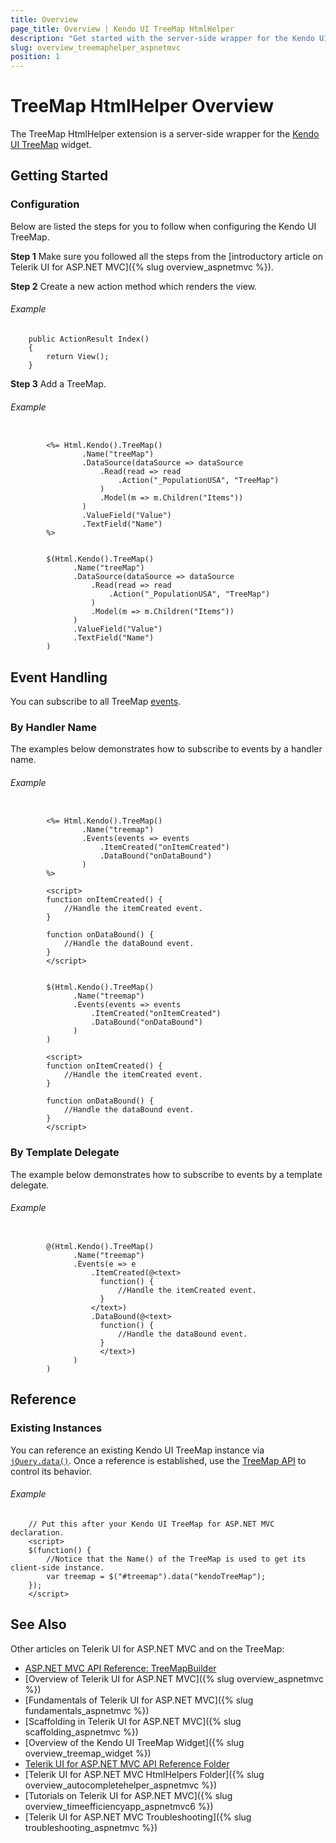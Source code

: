 ```yaml
---
title: Overview
page_title: Overview | Kendo UI TreeMap HtmlHelper
description: "Get started with the server-side wrapper for the Kendo UI TreeMap widget for ASP.NET MVC."
slug: overview_treemaphelper_aspnetmvc
position: 1
---
```


# TreeMap HtmlHelper Overview

The TreeMap HtmlHelper extension is a server-side wrapper for the [Kendo UI TreeMap](https://demos.telerik.com/kendo-ui/treemap/index) widget.

## Getting Started

### Configuration

Below are listed the steps for you to follow when configuring the Kendo UI TreeMap.

**Step 1** Make sure you followed all the steps from the [introductory article on Telerik UI for ASP.NET MVC]({% slug overview_aspnetmvc %}).

**Step 2** Create a new action method which renders the view.

###### Example

        public ActionResult Index()
        {
            return View();
        }

**Step 3** Add a TreeMap.

###### Example

```tab-ASPX

        <%= Html.Kendo().TreeMap()
                .Name("treeMap")
                .DataSource(dataSource => dataSource
                    .Read(read => read
                        .Action("_PopulationUSA", "TreeMap")
                    )
                    .Model(m => m.Children("Items"))
                )
                .ValueField("Value")
                .TextField("Name")
        %>
```
```tab-Razor

        $(Html.Kendo().TreeMap()
              .Name("treeMap")
              .DataSource(dataSource => dataSource
                  .Read(read => read
                      .Action("_PopulationUSA", "TreeMap")
                  )
                  .Model(m => m.Children("Items"))
              )
              .ValueField("Value")
              .TextField("Name")
        )
```

## Event Handling

You can subscribe to all TreeMap [events](../../../kendo-ui/api/javascript/dataviz/ui/treemap#events).

### By Handler Name

The examples below demonstrates how to subscribe to events by a handler name.

###### Example

```tab-ASPX

        <%= Html.Kendo().TreeMap()
                .Name("treemap")
                .Events(events => events
                    .ItemCreated("onItemCreated")
                    .DataBound("onDataBound")
                )
        %>

        <script>
        function onItemCreated() {
            //Handle the itemCreated event.
        }

        function onDataBound() {
            //Handle the dataBound event.
        }
        </script>
```
```tab-Razor

        $(Html.Kendo().TreeMap()
              .Name("treemap")
              .Events(events => events
                  .ItemCreated("onItemCreated")
                  .DataBound("onDataBound")
              )
        )

        <script>
        function onItemCreated() {
            //Handle the itemCreated event.
        }

        function onDataBound() {
            //Handle the dataBound event.
        }
        </script>
```

### By Template Delegate

The example below demonstrates how to subscribe to events by a template delegate.

###### Example

```tab-Razor

        @(Html.Kendo().TreeMap()
              .Name("treemap")
              .Events(e => e
                  .ItemCreated(@<text>
                    function() {
                        //Handle the itemCreated event.
                    }
                  </text>)
                  .DataBound(@<text>
                    function() {
                        //Handle the dataBound event.
                    }
                    </text>)
              )
        )
```

## Reference

### Existing Instances

You can reference an existing Kendo UI TreeMap instance via [`jQuery.data()`](http://api.jquery.com/jQuery.data/). Once a reference is established, use the [TreeMap API](../../../kendo-ui/api/javascript/dataviz/ui/treemap#methods) to control its behavior.

###### Example

        // Put this after your Kendo UI TreeMap for ASP.NET MVC declaration.
        <script>
        $(function() {
            //Notice that the Name() of the TreeMap is used to get its client-side instance.
            var treemap = $("#treemap").data("kendoTreeMap");
        });
        </script>

## See Also

Other articles on Telerik UI for ASP.NET MVC and on the TreeMap:

* [ASP.NET MVC API Reference: TreeMapBuilder](/api/Kendo.Mvc.UI.Fluent/TreeMapBuilder)
* [Overview of Telerik UI for ASP.NET MVC]({% slug overview_aspnetmvc %})
* [Fundamentals of Telerik UI for ASP.NET MVC]({% slug fundamentals_aspnetmvc %})
* [Scaffolding in Telerik UI for ASP.NET MVC]({% slug scaffolding_aspnetmvc %})
* [Overview of the Kendo UI TreeMap Widget]({% slug overview_treemap_widget %})
* [Telerik UI for ASP.NET MVC API Reference Folder](/api/Kendo.Mvc/AggregateFunction)
* [Telerik UI for ASP.NET MVC HtmlHelpers Folder]({% slug overview_autocompletehelper_aspnetmvc %})
* [Tutorials on Telerik UI for ASP.NET MVC]({% slug overview_timeefficiencyapp_aspnetmvc6 %})
* [Telerik UI for ASP.NET MVC Troubleshooting]({% slug troubleshooting_aspnetmvc %})
